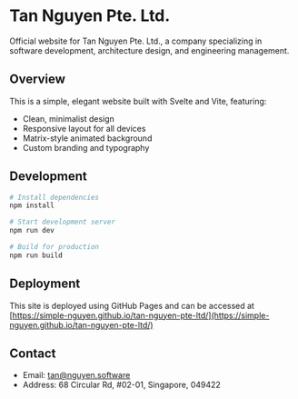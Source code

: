 # Tan Nguyen Pte. Ltd.

Official website for Tan Nguyen Pte. Ltd., a company specializing in software development, architecture design, and engineering management.

## Overview

This is a simple, elegant website built with Svelte and Vite, featuring:

- Clean, minimalist design
- Responsive layout for all devices
- Matrix-style animated background
- Custom branding and typography

## Development

```bash
# Install dependencies
npm install

# Start development server
npm run dev

# Build for production
npm run build
```

## Deployment

This site is deployed using GitHub Pages and can be accessed at [https://simple-nguyen.github.io/tan-nguyen-pte-ltd/](https://simple-nguyen.github.io/tan-nguyen-pte-ltd/)

## Contact

- Email: tan@nguyen.software
- Address: 68 Circular Rd, #02-01, Singapore, 049422
